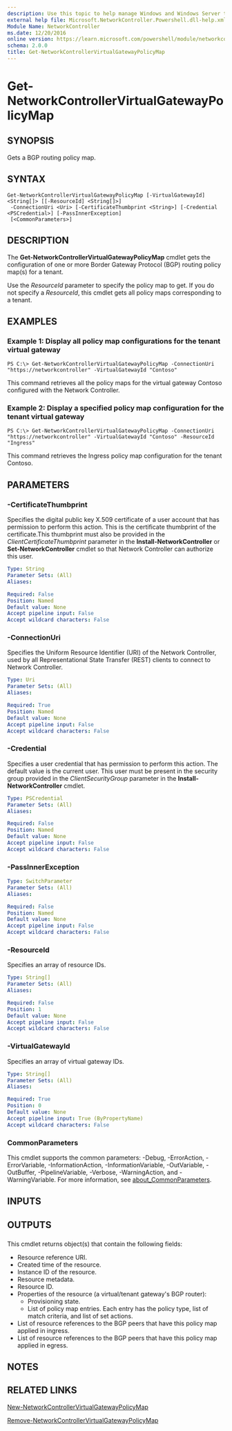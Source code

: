 ```yaml
---
description: Use this topic to help manage Windows and Windows Server technologies with Windows PowerShell.
external help file: Microsoft.NetworkController.Powershell.dll-help.xml
Module Name: NetworkController
ms.date: 12/20/2016
online version: https://learn.microsoft.com/powershell/module/networkcontroller/get-networkcontrollervirtualgatewaypolicymap?view=windowsserver2019-ps&wt.mc_id=ps-gethelp
schema: 2.0.0
title: Get-NetworkControllerVirtualGatewayPolicyMap
---
```


# Get-NetworkControllerVirtualGatewayPolicyMap

## SYNOPSIS
Gets a BGP routing policy map.

## SYNTAX

```
Get-NetworkControllerVirtualGatewayPolicyMap [-VirtualGatewayId] <String[]> [[-ResourceId] <String[]>]
 -ConnectionUri <Uri> [-CertificateThumbprint <String>] [-Credential <PSCredential>] [-PassInnerException]
 [<CommonParameters>]
```

## DESCRIPTION
The **Get-NetworkControllerVirtualGatewayPolicyMap** cmdlet gets the configuration of one or more Border Gateway Protocol (BGP) routing policy map(s) for a tenant.

Use the *ResourceId* parameter to specify the policy map to get.
If you do not specify a *ResourceId*, this cmdlet gets all policy maps corresponding to a tenant.

## EXAMPLES

### Example 1: Display all policy map configurations for the tenant virtual gateway
```
PS C:\> Get-NetworkControllerVirtualGatewayPolicyMap -ConnectionUri "https://networkcontroller" -VirtualGatewayId "Contoso"
```

This command retrieves all the policy maps for the virtual gateway Contoso configured with the Network Controller.

### Example 2: Display a specified policy map configuration for the tenant virtual gateway
```
PS C:\> Get-NetworkControllerVirtualGatewayPolicyMap -ConnectionUri "https://networkcontroller" -VirtualGatewayId "Contoso" -ResourceId "Ingress"
```

This command retrieves the Ingress policy map configuration for the tenant Contoso.

## PARAMETERS

### -CertificateThumbprint
Specifies the digital public key X.509 certificate of a user account that has permission to perform this action.
This is the certificate thumbprint of the certificate.This thumbprint must also be provided in the *ClientCertificateThumbprint* parameter in the **Install-NetworkController** or **Set-NetworkController** cmdlet so that Network Controller can authorize this user.

```yaml
Type: String
Parameter Sets: (All)
Aliases: 

Required: False
Position: Named
Default value: None
Accept pipeline input: False
Accept wildcard characters: False
```

### -ConnectionUri
Specifies the Uniform Resource Identifier (URI) of the Network Controller, used by all Representational State Transfer (REST) clients to connect to Network Controller.

```yaml
Type: Uri
Parameter Sets: (All)
Aliases: 

Required: True
Position: Named
Default value: None
Accept pipeline input: False
Accept wildcard characters: False
```

### -Credential
Specifies a user credential that has permission to perform this action.
The default value is the current user.
This user must be present in the security group provided in the *ClientSecurityGroup* parameter in the **Install-NetworkController** cmdlet.

```yaml
Type: PSCredential
Parameter Sets: (All)
Aliases: 

Required: False
Position: Named
Default value: None
Accept pipeline input: False
Accept wildcard characters: False
```

### -PassInnerException


```yaml
Type: SwitchParameter
Parameter Sets: (All)
Aliases: 

Required: False
Position: Named
Default value: None
Accept pipeline input: False
Accept wildcard characters: False
```

### -ResourceId
Specifies an array of resource IDs.

```yaml
Type: String[]
Parameter Sets: (All)
Aliases: 

Required: False
Position: 1
Default value: None
Accept pipeline input: False
Accept wildcard characters: False
```

### -VirtualGatewayId
Specifies an array of virtual gateway IDs.

```yaml
Type: String[]
Parameter Sets: (All)
Aliases: 

Required: True
Position: 0
Default value: None
Accept pipeline input: True (ByPropertyName)
Accept wildcard characters: False
```

### CommonParameters
This cmdlet supports the common parameters: -Debug, -ErrorAction, -ErrorVariable, -InformationAction, -InformationVariable, -OutVariable, -OutBuffer, -PipelineVariable, -Verbose, -WarningAction, and -WarningVariable. For more information, see [about_CommonParameters](https://go.microsoft.com/fwlink/?LinkID=113216).

## INPUTS

## OUTPUTS

###  
This cmdlet returns object(s) that contain the following fields:   

- Resource reference URI.
- Created time of the resource.
- Instance ID of the resource.
- Resource metadata.
- Resource ID. 
- Properties of the resource (a virtual/tenant gateway's BGP router):
  - Provisioning state. 
  - List of policy map entries.
Each entry has the policy type, list of match criteria, and list of set actions.
- List of resource references to the BGP peers that have this policy map applied in ingress.
- List of resource references to the BGP peers that have this policy map applied in egress.

## NOTES

## RELATED LINKS

[New-NetworkControllerVirtualGatewayPolicyMap](./New-NetworkControllerVirtualGatewayPolicyMap.md)

[Remove-NetworkControllerVirtualGatewayPolicyMap](./Remove-NetworkControllerVirtualGatewayPolicyMap.md)

